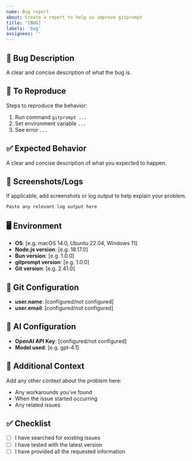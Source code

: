```yaml
---
name: Bug report
about: Create a report to help us improve gitprompt
title: '[BUG] '
labels: 'bug'
assignees: ''
---
```


## 🐛 Bug Description
A clear and concise description of what the bug is.

## 🔄 To Reproduce
Steps to reproduce the behavior:
1. Run command `gitprompt ...`
2. Set environment variable `...`
3. See error `...`

## ✅ Expected Behavior
A clear and concise description of what you expected to happen.

## 📸 Screenshots/Logs
If applicable, add screenshots or log output to help explain your problem.

```
Paste any relevant log output here
```

## 🖥️ Environment
- **OS**: [e.g. macOS 14.0, Ubuntu 22.04, Windows 11]
- **Node.js version**: [e.g. 18.17.0]
- **Bun version**: [e.g. 1.0.0]
- **gitprompt version**: [e.g. 1.0.0]
- **Git version**: [e.g. 2.41.0]

## 🔧 Git Configuration
- **user.name**: [configured/not configured]
- **user.email**: [configured/not configured]

## 🤖 AI Configuration
- **OpenAI API Key**: [configured/not configured]
- **Model used**: [e.g. gpt-4.1]

## 📝 Additional Context
Add any other context about the problem here:
- Any workarounds you've found
- When the issue started occurring
- Any related issues

## ✅ Checklist
- [ ] I have searched for existing issues
- [ ] I have tested with the latest version
- [ ] I have provided all the requested information 